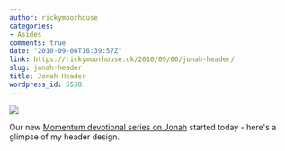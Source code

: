 ```yaml
---
author: rickymoorhouse
categories:
- Asides
comments: true
date: "2010-09-06T16:39:57Z"
link: https://rickymoorhouse.uk/2010/09/06/jonah-header/
slug: jonah-header
title: Jonah Header
wordpress_id: 5538
---
```


![](http://rickymoorhouse.files.wordpress.com/2010/09/jonah-splash.png)


Our new [Momentum devotional series on Jonah](http://http://samespirit.net/momentum/category/devotionals/jonah/) started today - here's a glimpse of my header design.
